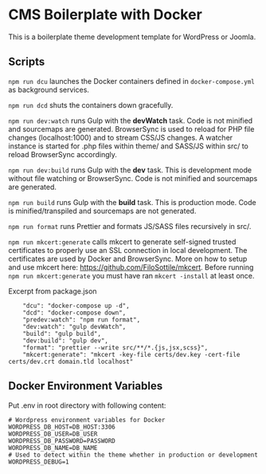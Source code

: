 # CMS Boilerplate with Docker

This is a boilerplate theme development template for WordPress or Joomla.

## Scripts

`npm run dcu` launches the Docker containers defined in `docker-compose.yml` as background services.

`npm run dcd` shuts the containers down gracefully.

`npm run dev:watch` runs Gulp with the **devWatch** task. Code is not minified and sourcemaps are generated. BrowserSync is used to reload for PHP file changes (localhost:1000) and to stream CSS/JS changes. A watcher instance is started for .php files within theme/ and SASS/JS within src/ to reload BrowserSync accordingly.

`npm run dev:build` runs Gulp with the **dev** task. This is development mode without file watching or BrowserSync. Code is not minified and sourcemaps are generated.

`npm run build` runs Gulp with the **build** task. This is production mode. Code is minified/transpiled and sourcemaps are not generated.

`npm run format` runs Prettier and formats JS/SASS files recursively in src/.

`npm run mkcert:generate` calls mkcert to generate self-signed trusted certificates to properly use an SSL connection in local development. The certificates are used by Docker and BrowserSync. More on how to setup and use mkcert here: https://github.com/FiloSottile/mkcert. Before running `npm run mkcert:generate` you must have ran `mkcert -install` at least once.

Excerpt from package.json

        "dcu": "docker-compose up -d",
        "dcd": "docker-compose down",
        "predev:watch": "npm run format",
        "dev:watch": "gulp devWatch",
        "build": "gulp build",
        "dev:build": "gulp dev",
        "format": "prettier --write src/**/*.{js,jsx,scss}",
        "mkcert:generate": "mkcert -key-file certs/dev.key -cert-file certs/dev.crt domain.tld localhost"

## Docker Environment Variables

Put .env in root directory with following content:

```
# Wordpress environment variables for Docker
WORDPRESS_DB_HOST=DB_HOST:3306
WORDPRESS_DB_USER=DB_USER
WORDPRESS_DB_PASSWORD=PASSWORD
WORDPRESS_DB_NAME=DB_NAME
# Used to detect within the theme whether in production or development
WORDPRESS_DEBUG=1
```
